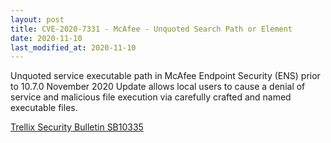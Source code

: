 ```yaml
---
layout: post
title: CVE-2020-7331 - McAfee - Unquoted Search Path or Element
date: 2020-11-10
last_modified_at: 2020-11-10
---
```


Unquoted service executable path in McAfee Endpoint Security (ENS) prior to 10.7.0 November 2020 Update allows local users to cause a denial of service and malicious file execution via carefully crafted and named executable files.

[Trellix Security Bulletin SB10335](https://kcm.trellix.com/corporate/index?page=content&id=SB10335&showDraft=true)